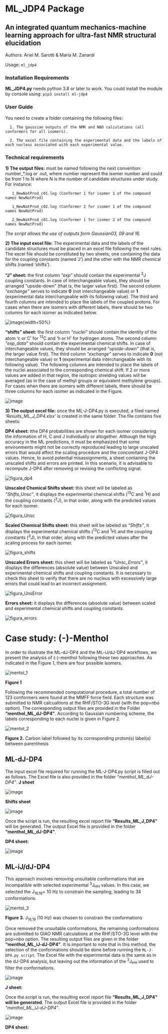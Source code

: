 # ML_JDP4 Package

## An integrated quantum mechanics-machine learning approach for ultra-fast NMR structural elucidation

Authors: Ariel M. Sarotti & María M. Zanardi 

Usage: `ml_jdp4` 

### Installation Requirements

**ML_JDP4.py** needs python 3.8 or later to work. You could install the module by console using:
`pip3 install ml-jdp4`

### User Guide

You need to create a folder containing the following files: 

      1. The gaussian outputs of the NMR and NBO calculations (all conformers for all isomers).
      
      2. The excel file containing the experimental data and the labels of each nucleus associated with each experimental value.
      
 ### Technical requirements
 
**1) The output files:** must be named following the next convention: number_*.log or .out, where number represent the isomer number and could be from 1 to N where N is the number of candidate structures under study. For instance:
 
       1_NewNatProd_c01.log (Conformer 1 for isomer 1 of the compound names NewNatProd)

       1_NewNatProd_c02.log (Conformer 2 for isomer 1 of the compound names NewNatProd)

       2_NewNatProd_c01.log (Conformer 1 for isomer 2 of the compound names NewNatProd)

*The script allows the use of outputs form Gaussian03, 09 and 16.*

**2) The input excel file:** The experimental data and the labels of the candidate structures must be placed in an excel file following the next rules. The excel file should be constituted by two sheets; one containing the data for the coupling constants (named ‘J’) and the other with the NMR chemical shifts (named ‘shifts’).

**“J” sheet:** the first column *“exp”* should contain the experimental <sup>3</sup>J coupling constants. In case of interchangeable values, they should be arranged “upside-down” (that is, the larger value first). The second column *“exchange”* serves to indicate **0** (not interchangeable value) or **1** (experimental data interchangeable with its following value). The third and fourth columns are intended to place the labels of the coupled protons. For cases when there are isomers with different labels, there should be two columns for each isomer as indicated below.  

![image](https://user-images.githubusercontent.com/101136961/161282945-682190b8-2f04-4e53-bcbd-7e54b5dd9908.png){width=50%}

**“shifts” sheet:** the first column *“nuclei”* should contain the identity of the atom ‘c or C’ for <sup>13</sup>C and ‘h or H’ for hydrogen atoms. The second column *“exp_data”* should contain the experimental chemical shifts. In case of interchangeable values, they should be arranged *“upside-down”* (that is, the larger value first). The third column *“exchange”* serves to indicate **0** (not interchangeable value) or **1** (experimental data interchangeable with its following value). The following columns are intended to place the labels of the nuclei associated to the corresponding chemical shift. If 2 or more values are added in that region, the isotropic shielding values will be averaged (as in the case of methyl groups or equivalent methylene groups). For cases when there are isomers with different labels, there should be three columns for each isomer as indicated in the Figure.

![image](https://user-images.githubusercontent.com/101136961/161283203-35f3f2df-e6a3-43d4-b8b4-87eb0c7bca18.png)


**3) The output excel file:** once the ML-J-DP4.py is executed, a filed named *‘Results_ML_J_DP4.xlsx’* is created in the same folder. The file contains five sheets:

**DP4 sheet:**  tthe DP4 probabilities are shown for each isomer considering the information of H, C and J individually or altogether. Although the high accuracy in the ML predictions, it must be emphasized that some environments might not be correctly reproduced leading to large unscaled errors that would affect the scaling procedure and the concomitant J-DP4 values. Hence, to avoid potential misassignments, a sheet containing the unscaled shifts and errors are printed. In this scenario, it is advisable to recompute J-DP4 after removing or revising the conflicting signal.

![figura_dp4](https://user-images.githubusercontent.com/101136961/161762018-4b82f429-bfba-4b7a-ae08-8a9d8041d3dc.JPG)

**Unscaled Chemical Shifts sheet:** this sheet will be labeled as *“Shifts_Unsc”*, it displays the experimental chemical shifts (<sup>13</sup>C and <sup>1</sup>H) and the coupling constants (<sup>3</sup>J), in that order, along with the predicted values for each isomer.

![figura_Unsc](https://user-images.githubusercontent.com/101136961/161763338-f418d39b-4bfb-4469-9429-b7a0d4166b7b.JPG)

**Scaled Chemical Shifts sheet:** this sheet will be labeled as *“Shifts”*, it displays the experimental chemical shifts (<sup>13</sup>C and <sup>1</sup>H) and the coupling constants (<sup>3</sup>J), in that order, along with the predicted values after the scaling process for each isomer.

![figura_shifts](https://user-images.githubusercontent.com/101136961/161764360-20ec494b-f4ea-4dae-a8c8-5d566fbd710c.JPG)

**Unscaled Errors sheet:** this sheet will be labeled as *“Unsc_Errors”*, it displays the differences (absolute value) between Unscaled and experimental chemical shifts and coupling constants. It is necessary to check this sheet to verify that there are no nucleus with excessively large errors that could lead to an incorrect assignment.

![figura_UnsError](https://user-images.githubusercontent.com/101136961/161769513-056d7800-9052-4aa0-9de6-cc021beafc3f.JPG)

**Errors sheet:** it displays the differences (absolute value) between scaled and experimental chemical shifts and coupling constants. 

![figura_errors](https://user-images.githubusercontent.com/101136961/161770080-f0033838-f1ac-4459-a64f-e19aecd08dc7.JPG)

# Case study: (-)-Menthol

In order to illustrate the ML-dJ-DP4 and the ML-iJ/dJ-DP4 workflows, we present the analysis of (-)-menthol following these two approaches. As indicated in the Figure 1, there are four possible isomers. 
 
 ![mentol_1](https://user-images.githubusercontent.com/101136961/161816781-85c9528c-3053-447b-b773-f7eed058f5d9.JPG)

**Figure 1**

Following the recommended computational procedure, a total number of 123 conformers were found at the MMFF force field. Each structure was submitted to NMR calcualtions at the RHF/STO-3G level (with the pop=nbo option). The corresponding output files are provided in the Folder **“menthol_ML_dJ-DP4”**. According to Gaussian numbering scheme, the labels corresponding to each nuclei is given in Figure 2. 

 ![mentol_2](https://user-images.githubusercontent.com/101136961/161816816-7a39a084-1014-4d9d-8465-478f3b0511f0.JPG)

**Figure 2.** Carbon label followed by its corresponding proton(s) label(s) between parenthesis

## ML-dJ-DP4

The input excel file required for running the ML-J-DP4.py script is filled out as follows. The Excel file is also provided in the folder *“menthol_ML_dJ-DP4”*.
**J sheet**
 
![image](https://user-images.githubusercontent.com/101136961/161816911-d9af40d2-7839-4dd3-b0e7-ef55f1a99e50.png)

**Shifts sheet**
 
 ![image](https://user-images.githubusercontent.com/101136961/161816946-ee6c2269-1daa-4103-a8b0-eb5f83940871.png)

Once the script is run, the resulting excel report file **“Results_ML_J_DP4”** will be generated. The output Excel file is provided in the folder **“menthol_ML_dJ-DP4”**.

**DP4 sheet:**

![image](https://user-images.githubusercontent.com/101136961/161816993-3d57ca86-2d45-4348-9387-96f2e3c5fd32.png)

## ML-iJ/dJ-DP4

This approach involves removing unsuitable conformations that are incompatible with selected experimental <sup>3</sup>J<sub>HH</sub> values. In this case, we selected the J<sub>16,19</sub>= 10 Hz to constrain the sampling, leading to 34 conformations.

![mentol_3](https://user-images.githubusercontent.com/101136961/161817451-1b4a3759-b336-480e-b6f7-e3ec8d4485a4.JPG)
 
**Figure 3.** J<sub>16,19</sub> (10 Hz) was chosen to constrain the conformations

Once removed the unsuitable conformations, the remaining conformations are submitted to GIAO NMR calculations at the RHF/STO-3G level with the pop=nbo option. The resulting output files are given in the folder **“menthol_ML_iJ-dJ-DP4”**. It is important to note that in this method, the selection of the conformations should be done before running the `ML-J-DP4.py script`. The Excel file with the experimental data is the same as in the dJ-DP4 analysis, but leaving out the information of the <sup>3</sup>J<sub>HH</sub> used to filter the conformations.

![image](https://user-images.githubusercontent.com/101136961/161817542-537ea267-c75d-4b58-81f1-498b7ccdf436.png)

**J sheet:**
 
Once the script is run, the resulting excel report file **“Results_ML_J_DP4” will be generated**. The output Excel file is provided in the folder *“menthol_ML_iJ-dJ-DP4”*.

![image](https://user-images.githubusercontent.com/101136961/161817581-b71c7b3e-d64f-491d-aa15-265886e58677.png)

**DP4 sheet:**
 


